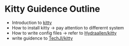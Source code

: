 # Kitty Guidence Outline

+ Introduction to [kitty](https://sw.kovidgoyal.net/kitty/)
+ How to install kitty -> pay attention to differernt system
+ How to write config files -> refer to [Hydraallen/kitty](https://github.com/Hydraallen/kitty)
+ write guidence to [TechJI/kitty](https://github.com/TechJI-2023/kitty)